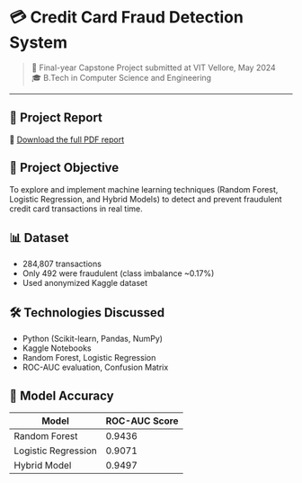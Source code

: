 # 💳 Credit Card Fraud Detection System

> 📘 Final-year Capstone Project submitted at VIT Vellore, May 2024  
> 🎓 B.Tech in Computer Science and Engineering  

---

## 📄 Project Report

📎 [Download the full PDF report](Capstone%20Final%20Report.pdf)

## 🧠 Project Objective

To explore and implement machine learning techniques (Random Forest, Logistic Regression, and Hybrid Models) to detect and prevent fraudulent credit card transactions in real time.

## 📊 Dataset

- 284,807 transactions
- Only 492 were fraudulent (class imbalance ~0.17%)
- Used anonymized Kaggle dataset

## 🛠️ Technologies Discussed

- Python (Scikit-learn, Pandas, NumPy)
- Kaggle Notebooks
- Random Forest, Logistic Regression
- ROC-AUC evaluation, Confusion Matrix

## 🧪 Model Accuracy

| Model              | ROC-AUC Score |
|-------------------|---------------|
| Random Forest      | 0.9436        |
| Logistic Regression| 0.9071        |
| Hybrid Model       | 0.9497        |

